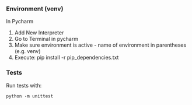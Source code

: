 ### Environment (venv)
In Pycharm
1. Add New Interpreter
2. Go to Terminal in pycharm
3. Make sure environment is active - name of environment in parentheses (e.g. venv)
4. Execute: pip install -r pip_dependencies.txt

### Tests
Run tests with: 
```
python -m unittest
```
